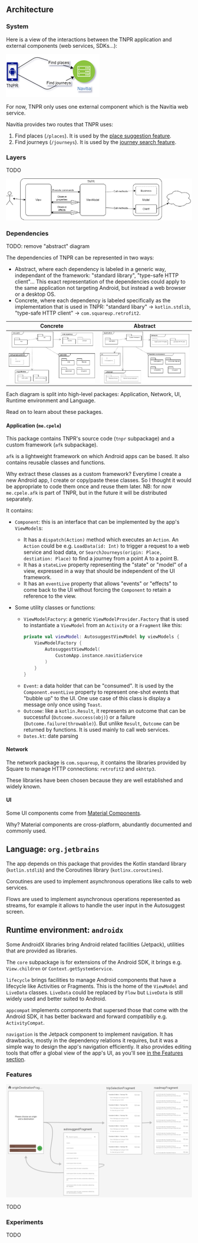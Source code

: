 ## Architecture

### System

Here is a view of the interactions between the TNPR application and external components (web services, SDKs...):

![](README_assets/system.png)

For now, TNPR only uses one external component which is the Navitia web service.

Navitia provides two routes that TNPR uses:
1. Find places (`/places`). It is used by the [place suggestion feature](README.md#place-suggestion-feature).
2. Find journeys (`/journeys`). It is used by the [journey search feature](README.md#journey-search-feature).

### Layers

TODO

![](README_assets/layers.png)

### Dependencies

TODO: remove "abstract" diagram

The dependencies of TNPR can be represented in two ways: 
- Abstract, where each dependency is labeled in a generic way, independant of the framework: "standard library", "type-safe HTTP client"... 
    This exact representation of the dependencies could apply to the same application not targeting Android, but instead a web browser or a desktop OS.
- Concrete, where each dependency is labeled specifically as the implementation that is used in TNPR: "standard libary" → `kotlin.stdlib`, "type-safe HTTP client" → `com.squareup.retrofit2`. 

| Concrete                                 | Abstract                                 |
|------------------------------------------|------------------------------------------|
| ![](README_assets/deps-concrete.png) | ![](README_assets/deps-abstract.png) |

Each diagram is split into high-level packages: Application, Network, UI, Runtime environment and Language.

Read on to learn about these packages.

#### Application (`me.cpele`)

This package contains TNPR's source code (`tnpr` subpackage) and a custom framework (`afk` subpackage).

`afk` is a lightweight framework on which Android apps can be based. It also contains reusable classes and functions.

Why extract these classes as a custom framework? Everytime I create a new Android app, I create or copy/paste these classes. So I thought it would be appropriate to code them once and reuse them later. NB: for now `me.cpele.afk` is part of TNPR, but in the future it will be distributed separately.

It contains:

- `Component`: this is an interface that can be implemented by the app's `ViewModel`s: 
  - It has a `dispatch(Action)` method which executes an `Action`. An `Action` could be e.g. `LoadData(id: Int)` to trigger a request to a web service and load data, or `SearchJourneys(origin: Place, destiation: Place)` to find a journey from a point A to a point B.
  - It has a `stateLive` property representing the "state" or "model" of a view, expressed in a way that should be independent of the UI framework.
  - It has an `eventLive` property that allows "events" or "effects" to come back to the UI without forcing the `Component` to retain a reference to the view. 

- Some utility classes or functions:
  - `ViewModelFactory`: a generic `ViewModelProvider.Factory` that is used to instantiate a `ViewModel` from an `Activity` or a `Fragment` like this:
    ```kotlin
    private val viewModel: AutosuggestViewModel by viewModels {
        ViewModelFactory {
            AutosuggestViewModel(
                CustomApp.instance.navitiaService
            )
        }
    }
    ```
  - `Event`: a data holder that can be "consumed". It is used by the `Component.eventLive` property to represent one-shot events that "bubble up" to the UI. One use case of this class is display a message only once using `Toast`.
  - `Outcome`: like a `kotlin.Result`, it represents an outcome that can be successful (`Outcome.success(obj)`) or a failure (`Outcome.failure(throwable)`). But unlike `Result`, `Outcome` can be returned by functions. It is used mainly to call web services.
  - `Dates.kt`: date parsing

#### Network

The network package is `com.squareup`, it contains the libraries provided by Square to manage HTTP connections: `retrofit2` and `okhttp3`.

These libraries have been chosen because they are well established and widely known.

#### UI

Some UI components come from [Material Components](https://material.io/components?platform=android).

Why? Material components are cross-platform, abundantly documented and commonly used.

## Language: `org.jetbrains`

The app depends on this package that provides the Kotlin standard library (`kotlin.stdlib`) and the Coroutines library (`kotlinx.coroutines`).

Coroutines are used to implement asynchronous operations like calls to web services.

Flows are used to implement asynchronous operations reperesented as streams, for example it allows to handle the user input in the Autosuggest screen.

## Runtime environment: `androidx`

Some AndroidX libraries bring Android related facilities (Jetpack), utilities that are provided as libraries.

The `core` subpackage is for extensions of the Android SDK, it brings e.g. `View.children` or `Context.getSystemService`.

`lifecycle` brings facilities to manage Android components that have a lifecycle like Activities or Fragments. This is the home of the `ViewModel` and `LiveData` classes. `LiveData` could be replaced by `Flow` but `LiveData` is still widely used and better suited to Android.

`appcompat` implements components that supersed those that come with the Android SDK, it has better backward and forward compatibiliy e.g. `ActivityCompat`.

`navigation` is the Jetpack component to implement navigation. It has drawbacks, mostly in the dependency relations it requires, but it was a simple way to design the app's navigation efficiently. It also provides editing tools that offer a global view of the app's UI, as you'll see [in the Features section](#features-diagram).

### Features

<img id="features-diagram" src="README_assets/features.png">

TODO

### Experiments

TODO